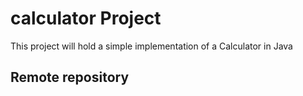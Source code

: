 # calculator Project
This project will hold a simple implementation of a Calculator in Java
## Remote repository
